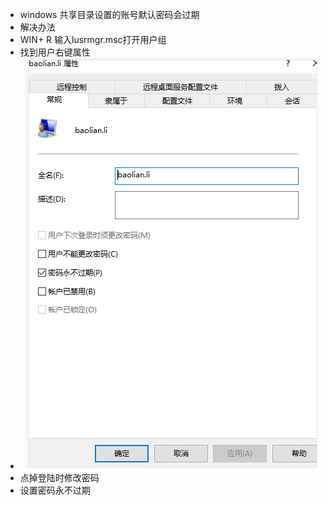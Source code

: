 
- windows 共享目录设置的账号默认密码会过期
- 解决办法
- WIN+ R   输入lusrmgr.msc打开用户组
- 找到用户右键属性
-   ![d73d93a5ea07cb1a0018625026dcdd24.png](../../../_resources/d73d93a5ea07cb1a0018625026dcdd24-1.png)
-   点掉登陆时修改密码
-   设置密码永不过期